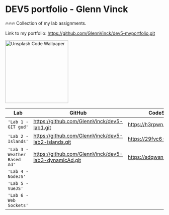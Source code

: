 # DEV5 portfolio - Glenn Vinck

🔥🔥🔥 Collection of my lab assignments.

Link to my portfolio:
https://github.com/GlennVinck/dev5-myportfolio.git

<img width="200" alt="Unsplash Code Wallpaper" src="https://images.unsplash.com/photo-1594904351111-a072f80b1a71?q=80&w=2670&auto=format&fit=crop&ixlib=rb-4.0.3&ixid=M3wxMjA3fDB8MHxwaG90by1wYWdlfHx8fGVufDB8fHx8fA%3D%3D">

| Lab                          | GitHub                                                | CodeSandBox                    |
| ---------------------------- | ----------------------------------------------------- | ------------------------------ |
| `'Lab 1 - GIT gud'`          | https://github.com/GlennVinck/dev5-lab1.git           | https://h3rpwn.codesandbox.io/ |
| `'Lab 2 - Islands'`          | https://github.com/GlennVinck/dev5-lab2-islands.git   | https://29fvc6-5173.csb.app/   |
| `'Lab 3 - Weather Based Ad'` | https://github.com/GlennVinck/dev5-lab3-dynamicAd.git | https://sdqwsn-5173.csb.app/   |
| `'Lab 4 - NodeJS'`           |                                                       |                                |
| `'Lab 5 - VueJS'`            |                                                       |                                |
| `'Lab 6 - Web Sockets'`      |                                                       |                                |
